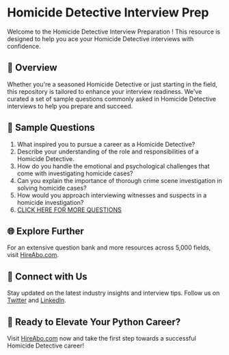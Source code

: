 # Homicide Detective Interview Prep

Welcome to the Homicide Detective Interview Preparation ! This resource is designed to help you ace your Homicide Detective interviews with confidence.

## 🚀 Overview

Whether you're a seasoned Homicide Detective or just starting in the field, this repository is tailored to enhance your interview readiness. We've curated a set of sample questions commonly asked in Homicide Detective interviews to help you prepare and succeed.

## 📝 Sample Questions

1. What inspired you to pursue a career as a Homicide Detective?
2. Describe your understanding of the role and responsibilities of a Homicide Detective.
3. How do you handle the emotional and psychological challenges that come with investigating homicide cases?
4. Can you explain the importance of thorough crime scene investigation in solving homicide cases?
5. How would you approach interviewing witnesses and suspects in a homicide investigation?
6. [CLICK HERE FOR MORE QUESTIONS](https://hireabo.com/job/9_1_24/Homicide%20Detective)

## 🌐 Explore Further

For an extensive question bank and more resources across 5,000 fields, visit [HireAbo.com](https://www.hireabo.com).

## 📱 Connect with Us

Stay updated on the latest industry insights and interview tips. Follow us on [Twitter](https://twitter.com/hireabo) and [LinkedIn](https://www.linkedin.com/in/hire-abo-3609972a8/).

## 🚀 Ready to Elevate Your Python Career?

Visit [HireAbo.com](https://www.hireabo.com) now and take the first step towards a successful Homicide Detective career!